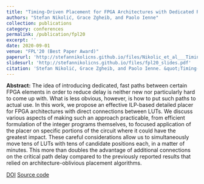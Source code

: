 ```yaml
---
title: "Timing-Driven Placement for FPGA Architectures with Dedicated Routing Paths"
authors: "Stefan Nikolić, Grace Zgheib, and Paolo Ienne"
collection: publications
category: conferences
permalink: /publication/fpl20
excerpt: ''
date: 2020-09-01
venue: "FPL'20 (Best Paper Award)"
paperurl: 'http://stefannikolicns.github.io/files/Nikolic_et_al___Timing_Driven_Placement_for_FPGA_Architectures_with_Dedicated_Routing_Paths___2020.pdf'
slidesurl: 'http://stefannikolicns.github.io/files/fpl20_slides.pdf'
citation: 'Stefan Nikolić, Grace Zgheib, and Paolo Ienne. &quot;Timing-driven placement for FPGA architectures with dedicated routing paths&quot;. In Proceedings of the 30th International Conference on Field-Programmable Logic and Applications (FPL), pages 153–61, 8 2020'
---
```


**Abstract:** The idea of introducing dedicated, fast paths between certain FPGA elements in order to reduce delay is neither new nor particularly hard to come up with. What is less obvious, however, is how to put such paths to actual use. In this work, we propose an effective ILP-based detailed placer for FPGA architectures with direct connections between LUTs. We discuss various aspects of making such an approach practicable, from efficient formulation of the integer programs themselves, to focused application of the placer on specific portions of the circuit where it could have the greatest impact. These careful considerations allow us to simultaneously move tens of LUTs with tens of candidate positions each, in a matter of minutes. This more than doubles the advantage of additional connections on the critical path delay compared to the previously reported results that relied on architecture-oblivious placement algorithms.

[DOI](https://doi.org/10.1109/FPL50879.2020.00035)
[Source code](https://github.com/EPFL-LAP/fpl20-placement)
